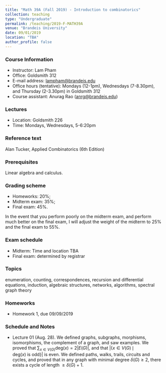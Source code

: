 ```yaml
---
title: "Math 39A (Fall 2019) - Introduction to combinatorics"
collection: teaching
type: "Undergraduate"
permalink: /teaching/2019-F-MATH39A
venue: "Brandeis University"
date: 09/01/2019
location: "TBA"
author_profile: false
---
```


### Course Information

* Instructor: Lam Pham
* Office: Goldsmith 312
* E-mail address: lampham@brandeis.edu
* Office hours (tentative): Mondays (12-1pm), Wednesdays (7-8.30pm), and Thursday (2-3.30pm) in Goldsmith 312
* Course assistant: Anurag Rao (anrg@brandeis.edu)

### Lectures

* Location: Goldsmith 226
* Time: Mondays, Wednesdays, 5-6:20pm

### Reference text

Alan Tucker, Applied Combinatorics (6th Edition)

### Prerequisites
Linear algebra and calculus.

### Grading scheme

* Homeworks: 20%;
* Midterm exam: 35%;
* Final exam: 45%.

In the event that you perform poorly on the midterm exam, and perform much better on the final exam,
I will adjust the weight of the midterm to 25% and the final exam to 55%.

### Exam schedule

* Midterm: Time and location TBA
* Final exam: determined by registrar

### Topics
enumeration, counting, correspondences, recursion and differential equations, induction,
algebraic structures, networks, algorithms, spectral graph theory

### Homeworks

* Homework 1, due 09/09/2019

### Schedule and Notes

* Lecture 01 (Aug. 28). We defined graphs, subgraphs, morphisms, isomorphisms, the complement of a graph, and saw examples. We proved that $\sum_{x\in V(G)}\mathrm{deg}(x)=2\lvert E(G)\rvert$, and that $\lvert\{x\in V(G)\,\mid\, \mathrm{deg}(x)~\mathrm{is}~\mathrm{odd}\}\rvert$ is even. We defined paths, walks, trails, circuits and cycles, and proved that in any graph with minimal degree $\delta(G)\geq 2$, there exists a cycle of length $\geq \delta(G)+1$.

<!---
* Lecture 02 (Sep. 04). 
* Lecture 03 (Sep. 09). 
* Lecture 04 (Sep. 11). 
* Lecture 05 (Sep. 16). 
* Lecture 06 (Sep. 18). 
* Lecture 07 (Sep. 23). 
* Lecture 08 (Sep. 25). 
* Lecture 09 (Oct. 02). 
* Lecture 10 (Oct. 03). 
* Lecture 11 (Oct. 07). 
* Lecture 12 (Oct. 15). 
* Lecture 13 (Oct. 16). 
* Lecture 14 (Oct. 23). 
* Lecture 15 (Oct. 28). 
* Lecture 16 (Oct. 30). 
* Lecture 17 (Nov. 04). 
* Lecture 18 (Nov. 06). 
* Lecture 19 (Nov. 11). 
* Lecture 20 (Nov. 13). 
* Lecture 21 (Nov. 18). 
* Lecture 22 (Nov. 20). 
* Lecture 23 (Nov. 25). 
* Lecture 24 (Dec. 02). 
* Lecture 25 (Dec. 04). 
* Lecture 26 (Dec. 09). 
--->
